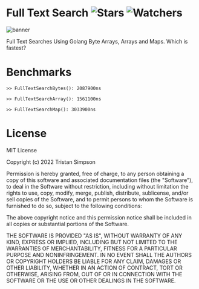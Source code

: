 # Full Text Search ![Stars](https://img.shields.io/github/stars/Simpson-Computer-Technologies-Research/FullTextSearch?color=brightgreen) ![Watchers](https://img.shields.io/github/watchers/Simpson-Computer-Technologies-Research/FullTextSearch?label=Watchers)

![banner](https://user-images.githubusercontent.com/75189508/194181984-b5785fe3-87d8-44df-a6b2-dec78c17e24b.png)

Full Text Searches Using Golang Byte Arrays, Arrays and Maps. Which is fastest?

# Benchmarks

```golang
>> FullTextSearchBytes(): 2087900ns

>> FullTextSearchArray(): 1561100ns

>> FullTextSearchMap(): 3033900ns
```

# License
MIT License

Copyright (c) 2022 Tristan Simpson

Permission is hereby granted, free of charge, to any person obtaining a copy
of this software and associated documentation files (the "Software"), to deal
in the Software without restriction, including without limitation the rights
to use, copy, modify, merge, publish, distribute, sublicense, and/or sell
copies of the Software, and to permit persons to whom the Software is
furnished to do so, subject to the following conditions:

The above copyright notice and this permission notice shall be included in all
copies or substantial portions of the Software.

THE SOFTWARE IS PROVIDED "AS IS", WITHOUT WARRANTY OF ANY KIND, EXPRESS OR
IMPLIED, INCLUDING BUT NOT LIMITED TO THE WARRANTIES OF MERCHANTABILITY,
FITNESS FOR A PARTICULAR PURPOSE AND NONINFRINGEMENT. IN NO EVENT SHALL THE
AUTHORS OR COPYRIGHT HOLDERS BE LIABLE FOR ANY CLAIM, DAMAGES OR OTHER
LIABILITY, WHETHER IN AN ACTION OF CONTRACT, TORT OR OTHERWISE, ARISING FROM,
OUT OF OR IN CONNECTION WITH THE SOFTWARE OR THE USE OR OTHER DEALINGS IN THE
SOFTWARE.
